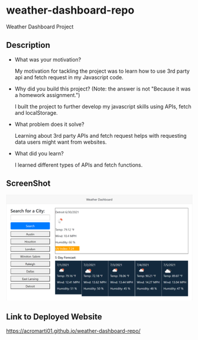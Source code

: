 # weather-dashboard-repo

Weather Dashboard Project

## Description

- What was your motivation? 

    My motivation for tackling the project was to learn how to use 3rd party api and fetch request in my Javascript code.

- Why did you build this project? (Note: the answer is not "Because it was a homework assignment.") 

    I built the project to further develop my javascript skills using APIs, fetch and localStorage. 

- What problem does it solve?

    Learning about 3rd party APIs and fetch request helps with requesting data users might want from websites.

- What did you learn?

    I learned different types of APIs and fetch functions.

## ScreenShot

![Image](./assets/images/screenshot.png)

## Link to Deployed Website

https://acromarti01.github.io/weather-dashboard-repo/









